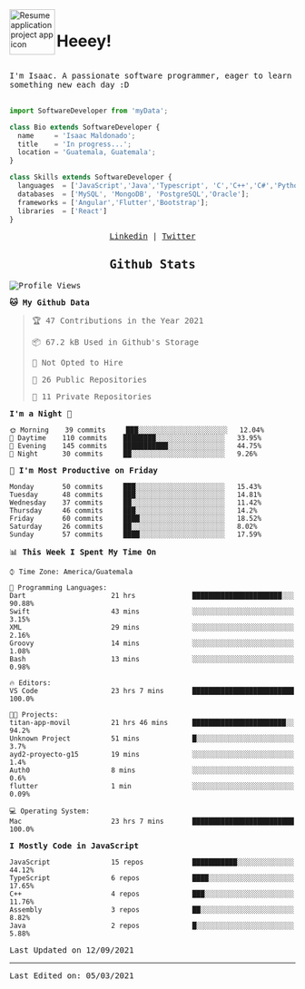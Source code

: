 <img align="left" width="80" height="80" src="https://raw.githubusercontent.com/sidbelbase/sidbelbase/master/wave.gif" alt="Resume application project app icon">

# Heeey!
 
</br>
 
<samp>
I'm Isaac. A passionate software programmer, eager to learn something new each day :D
</samp>
</br></br>



```js
import SoftwareDeveloper from 'myData';

class Bio extends SoftwareDeveloper {
  name     = 'Isaac Maldonado';
  title    = 'In progress...';
  location = 'Guatemala, Guatemala';
}

class Skills extends SoftwareDeveloper {
  languages  = ['JavaScript','Java','Typescript', 'C','C++','C#','Python','Assembly','Dart','Go'];
  databases  = ['MySQL', 'MongoDB', 'PostgreSQL','Oracle'];
  frameworks = ['Angular','Flutter','Bootstrap'];
  libraries  = ['React']
}
```

</p>
<samp>
<p align="center">
<a href="www.linkedin.com/in/isaac-maldonado-4745b2194">Linkedin</a> | <a href="https://twitter.com/Anaklusmos99">Twitter</a>
</p>

<h2 align="center"><samp>Github Stats</samp></h2>

<!--START_SECTION:waka-->
![Profile Views](http://img.shields.io/badge/Profile%20Views-0-blue)

**🐱 My Github Data** 

> 🏆 47 Contributions in the Year 2021
 > 
> 📦 67.2 kB Used in Github's Storage 
 > 
> 🚫 Not Opted to Hire
 > 
> 📜 26 Public Repositories 
 > 
> 🔑 11 Private Repositories  
 > 
**I'm a Night 🦉** 

```text
🌞 Morning    39 commits     ███░░░░░░░░░░░░░░░░░░░░░░   12.04% 
🌆 Daytime    110 commits    ████████░░░░░░░░░░░░░░░░░   33.95% 
🌃 Evening    145 commits    ███████████░░░░░░░░░░░░░░   44.75% 
🌙 Night      30 commits     ██░░░░░░░░░░░░░░░░░░░░░░░   9.26%

```
📅 **I'm Most Productive on Friday** 

```text
Monday       50 commits     ███░░░░░░░░░░░░░░░░░░░░░░   15.43% 
Tuesday      48 commits     ███░░░░░░░░░░░░░░░░░░░░░░   14.81% 
Wednesday    37 commits     ██░░░░░░░░░░░░░░░░░░░░░░░   11.42% 
Thursday     46 commits     ███░░░░░░░░░░░░░░░░░░░░░░   14.2% 
Friday       60 commits     ████░░░░░░░░░░░░░░░░░░░░░   18.52% 
Saturday     26 commits     ██░░░░░░░░░░░░░░░░░░░░░░░   8.02% 
Sunday       57 commits     ████░░░░░░░░░░░░░░░░░░░░░   17.59%

```


📊 **This Week I Spent My Time On** 

```text
⌚︎ Time Zone: America/Guatemala

💬 Programming Languages: 
Dart                     21 hrs              ██████████████████████░░░   90.88% 
Swift                    43 mins             ░░░░░░░░░░░░░░░░░░░░░░░░░   3.15% 
XML                      29 mins             ░░░░░░░░░░░░░░░░░░░░░░░░░   2.16% 
Groovy                   14 mins             ░░░░░░░░░░░░░░░░░░░░░░░░░   1.08% 
Bash                     13 mins             ░░░░░░░░░░░░░░░░░░░░░░░░░   0.98%

🔥 Editors: 
VS Code                  23 hrs 7 mins       █████████████████████████   100.0%

🐱‍💻 Projects: 
titan-app-movil          21 hrs 46 mins      ███████████████████████░░   94.2% 
Unknown Project          51 mins             █░░░░░░░░░░░░░░░░░░░░░░░░   3.7% 
ayd2-proyecto-g15        19 mins             ░░░░░░░░░░░░░░░░░░░░░░░░░   1.4% 
Auth0                    8 mins              ░░░░░░░░░░░░░░░░░░░░░░░░░   0.6% 
flutter                  1 min               ░░░░░░░░░░░░░░░░░░░░░░░░░   0.09%

💻 Operating System: 
Mac                      23 hrs 7 mins       █████████████████████████   100.0%

```

**I Mostly Code in JavaScript** 

```text
JavaScript               15 repos            ███████████░░░░░░░░░░░░░░   44.12% 
TypeScript               6 repos             ████░░░░░░░░░░░░░░░░░░░░░   17.65% 
C++                      4 repos             ███░░░░░░░░░░░░░░░░░░░░░░   11.76% 
Assembly                 3 repos             ██░░░░░░░░░░░░░░░░░░░░░░░   8.82% 
Java                     2 repos             █░░░░░░░░░░░░░░░░░░░░░░░░   5.88%

```



 Last Updated on 12/09/2021
<!--END_SECTION:waka-->

------

Last Edited on: 05/03/2021

